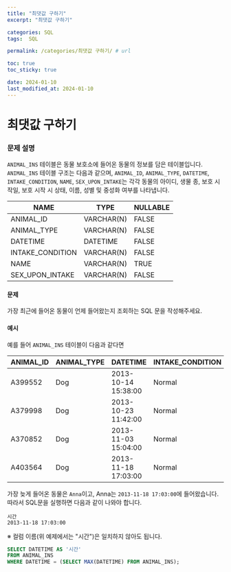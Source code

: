 ```yaml
---
title: "최댓값 구하기"
excerpt: "최댓값 구하기"

categories: SQL
tags:  SQL

permalink: /categories/최댓값 구하기/ # url

toc: true
toc_sticky: true

date: 2024-01-10
last_modified_at: 2024-01-10
---
```


# 최댓값 구하기

### 문제 설명

`ANIMAL_INS` 테이블은 동물 보호소에 들어온 동물의 정보를 담은 테이블입니다. `ANIMAL_INS` 테이블 구조는 다음과 같으며, `ANIMAL_ID`, `ANIMAL_TYPE`, `DATETIME`, `INTAKE_CONDITION`, `NAME`, `SEX_UPON_INTAKE`는 각각 동물의 아이디, 생물 종, 보호 시작일, 보호 시작 시 상태, 이름, 성별 및 중성화 여부를 나타냅니다.

| NAME             | TYPE       | NULLABLE |
|------------------|------------|----------|
| ANIMAL_ID        | VARCHAR(N) | FALSE    |
| ANIMAL_TYPE      | VARCHAR(N) | FALSE    |
| DATETIME         | DATETIME   | FALSE    |
| INTAKE_CONDITION | VARCHAR(N) | FALSE    |
| NAME             | VARCHAR(N) | TRUE     |
| SEX_UPON_INTAKE  | VARCHAR(N) | FALSE    |

#### 문제

가장 최근에 들어온 동물이 언제 들어왔는지 조회하는 SQL 문을 작성해주세요.

#### 예시

예를 들어 `ANIMAL_INS` 테이블이 다음과 같다면

| ANIMAL_ID | ANIMAL_TYPE | DATETIME            | INTAKE_CONDITION | NAME     | SEX_UPON_INTAKE |
|-----------|-------------|---------------------|------------------|----------|-----------------|
| A399552   | Dog         | 2013-10-14 15:38:00 | Normal           | Jack     | Neutered Male   |
| A379998   | Dog         | 2013-10-23 11:42:00 | Normal           | Disciple | Intact Male     |
| A370852   | Dog         | 2013-11-03 15:04:00 | Normal           | Katie    | Spayed Female   |
| A403564   | Dog         | 2013-11-18 17:03:00 | Normal           | Anna     | Spayed Female   |

가장 늦게 들어온 동물은 `Anna`이고, Anna는 `2013-11-18 17:03:00`에 들어왔습니다. 따라서 SQL문을 실행하면 다음과 같이 나와야 합니다.

```
시간
2013-11-18 17:03:00
```

※ 컬럼 이름(위 예제에서는 "시간")은 일치하지 않아도 됩니다.

```sql
SELECT DATETIME AS '시간'
FROM ANIMAL_INS
WHERE DATETIME = (SELECT MAX(DATETIME) FROM ANIMAL_INS);
```
